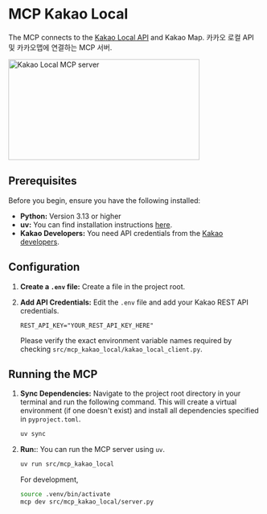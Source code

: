 # MCP Kakao Local

The MCP connects to the [Kakao Local API](https://developers.kakao.com/docs/latest/ko/local/common) and Kakao Map. 카카오 로컬 API 및 카카오맵에 연결하는 MCP 서버.

<a href="https://glama.ai/mcp/servers/@yunkee-lee/mcp-kakao-local">
  <img width="380" height="200" src="https://glama.ai/mcp/servers/@yunkee-lee/mcp-kakao-local/badge" alt="Kakao Local MCP server" />
</a>

## Prerequisites

Before you begin, ensure you have the following installed:

* **Python:** Version 3.13 or higher
* **uv:** You can find installation instructions [here](https://github.com/astral-sh/uv).
* **Kakao Developers:** You need API credentials from the [Kakao developers](https://developers.kakao.com/).

## Configuration

1. **Create a `.env` file:**  Create a file in the project root.

2. **Add API Credentials:** Edit the `.env` file and add your Kakao REST API credentials.
    ```.env
    REST_API_KEY="YOUR_REST_API_KEY_HERE"
    ```
    Please verify the exact environment variable names required by checking `src/mcp_kakao_local/kakao_local_client.py`.

## Running the MCP

1. **Sync Dependencies:** Navigate to the project root directory in your terminal and run the following command. This will create a virtual environment (if one doesn't exist) and install all dependencies specified in `pyproject.toml`.
    ```bash
    uv sync
    ```

2. **Run:**: You can run the MCP server using `uv`.
    ```bash
    uv run src/mcp_kakao_local
    ```

    For development,
    ```bash
    source .venv/bin/activate
    mcp dev src/mcp_kakao_local/server.py
    ```